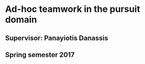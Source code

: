 # Ad-hoc teamwork in the pursuit domain

## Supervisor: Panayiotis Danassis

## Spring semester 2017
